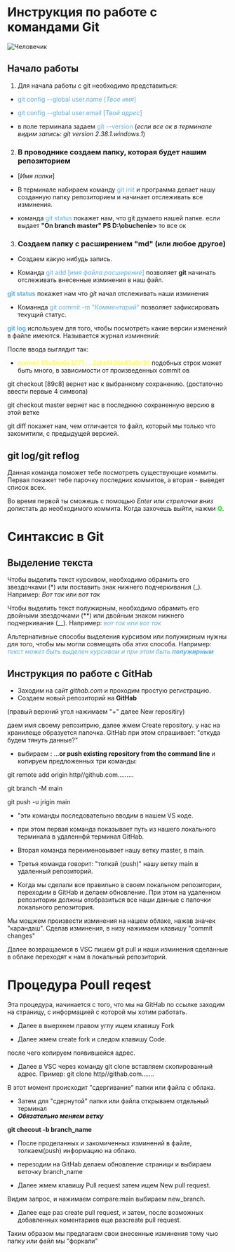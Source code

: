 # Инструкция по работе с командами Git

![Человечик](chelovechik.jpg)

## **Начало работы**

1. Для начала работы c git необходимо представиться: 

* <span style="color:#59afe1">git config --global user.name [*Твое имя*]

* <span style="color:#59afe1">git config --global user.email [*Твой адрес*]
* в поле терминала задаем <span style="color:#59afe1">git --version</span> (*если все ок в терминале видим запись: git version 2.38.1.windows.1*)

2. ### В проводнике создаем папку, которая будет нашим репозиторием

* [*Имя папки*] 
* В терминале набираем команду  <span style="color:#59afe1">git init</span> и программа делает нашу созданную папку репозиторием и начинает отслеживать все изминения.


* команда <span style="color:#59afe1">git status</span> покажет нам, что git думаето нашей папке. если выдает **"On branch master" PS D:\obuchenie>** то все ок

3. ### Создаем папку с расширением "md" (или любое другое)
* Создаем какую нибудь запись.

* Команда <span style="color:#59afe1"> git add [*имя файла.расширение*]</span> позволяет **git** начинать отслеживать внесенные изминения в наш файл.

<span style="color:#59afe1"> **git status**</span> покажет нам что *git* начал отслеживать наши изминения
* Команнда <span style="color:#59afe1">git commit -m "*Комментарий*"</span> позволяет зафиксировать текущий статус.

<span style="color:#59afe1">**git log**</span> используем для того, чтобы посмотреть какие версии изменений в файле имеются. Называется журнал изминений:

После ввода выглядит так:
* <span style="color:yellow">commit 89c8ea6e3271.....3cbef400e85a9c3б</span>
подобных строк может быть много, в зависимости от произведенных commit ов

git checkout [89c8] вернет нас к выбранному сохранению. (достаточно ввести первые 4 символа) 

git checkout master вернет нас в последнюю сохраненную версию в этой ветке

git diff  покажет нам, чем отличается то файл, который мы только что закомитили, с предыдущей версией.

## **git log/git reflog** 
Данная команда поможет тебе посмотреть существующие коммиты. Первая покажет тебе парочку последних коммитов, а вторая - выведет список всех.

Во время первой ты сможешь с помощью *Enter* или *стрелочки вниз* долистать до необходимого коммита. Когда захочешь выйти, нажми
<span style="color:lime">**Q**</span>.

# Синтаксис в Git

## Выделение текста

Чтобы выделить текст курсивом, необходимо обрамить его  звездочками (*) или поставить знак нижнего подчеркивания (_). Например:  *Вот так* или _вот так_

Чтобы выделить текст полужирным, необходимо обрамить его двойными звездочками (**) или двойным знаком нижнего подчеркивания (__). Например: <span style="color:#59afe1"> _вот так_ или *вот так*

Альтернативные способы выделения курсивом или полужирным нужны для того, чтобы мы могли совмещать оба этих способа. Например:<span style="color:#59afe1"> _текст может быть выделен  курсивом и при этом быть **полужирным**_

## **Инструкция по работе с GitHab**

* Заходим на сайт _githab.com_ и проходим простую регистрацию.
* Создаем новый репозиторий на **GitHab**

(правый верхний угол нажимаем "+" далее New repositiry)

даем имя своему репозитрию,  далее жмем Create repository. у нас на хранилеще образуется папочка. GitHab при этом спрашивает: "откуда будем тянуть данные?"

* выбираем : ...**or push existing repository from the command line**
и копируем предложенных три команды:

git remote add origin http//github.com.........

git branch -M main

git push -u jrigin main

* "эти команды последовательно вводим в нашем VS коде.

* при этом  первая команда  показывает путь из нашего локального терминала в удаленнфй терминал GitHab. 

* Вторая команда переименовывает нашу ветку master, в main.

*  Третья команда говорит: "толкай (push)" нашу ветку main в удаленный репозиторий.

* Когда мы сделали все правильно в своем локальном репозитории, переходим в GitHab и делаем обновление. При этом на удаленном репозитории должны отобразиться все наши данные с папочки локального репозитория.

Мы мощжем произвести изминения на нашем облаке, нажав значек "карандаш". Сделав изминения, в низу нажимаем клавишу "commit changes"

Далее возвращаемся в VSC  пишем git pull и наши изминения сделанные в облаке переходят к нам в локальный репозиторий.
# **Процедура Poull reqest**

Эта процедура, начинается с того, что мы на GitHab по ссылке заходим на страницу, с информацией с которой мы хотим работать.

* Далее в выерхнем правом углу ищем клавишу Fork

* Далее жмем create fork  и следом клавишу Code. 

после чего копируем появившейся адрес.

* Далее в VSC через команду git clone вставляем скопированный адрес. Пример: git clone http//githab.com.......

В этот момент происходит "сдергивание" папки или файла с облака.

* Затем для "сдернутой" папки или файла открываем отдельный терминал
* **_Обязательно меняем ветку_**

**git checout -b branch_name**

* После проделанных и закомиченных изминений в файле, толкаем(push) информацию на облако.

* перезодим на GitHab делаем обновление страници и выбираем веточку branch_name

* Далее жмем клавишу Pull request затем ищем New pull request.

Видим запрос, и нажимаем compare:main выбираем new_branch.

* Далее еще раз create pull request, и затем, после возможных добавленных коментариев еще разcreate pull request.

Таким образом мы предлагаем свои внесенные изминения тому чью папку или файл мы "форкали"
